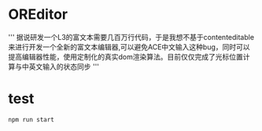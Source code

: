 # OREditor
'''
据说研发一个L3的富文本需要几百万行代码，于是我想不基于contenteditable来进行开发一个全新的富文本编辑器,可以避免ACE中文输入这种bug，同时可以提高编辑器性能，使用定制化的真实dom渲染算法。目前仅仅完成了光标位置计算与中英文输入的状态同步
'''

# test
```
npm run start
```

